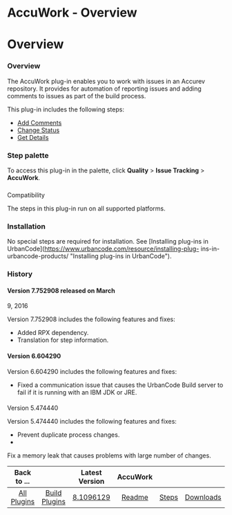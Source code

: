 
AccuWork - Overview
===================

# Overview



### Overview




 


The AccuWork plug-in enables you to work with issues in an Accurev repository. It provides for 
automation of reporting issues and adding comments to issues as part of the build process.


This plug-in includes the 
following steps:


* [Add Comments](#add_comments)
* [Change Status](#change_status)
* [Get Details](#get_details)




### Step palette


To access this plug-in in the palette, click **Quality** > **Issue Tracking** > **AccuWork**.


### 
Compatibility


The steps in this plug-in run on all supported platforms.


### Installation


No special steps are 
required for installation. See [Installing plug-ins in UrbanCode](https://www.urbancode.com/resource/installing-plug-
ins-in-urbancode-products/ "Installing plug-ins in UrbanCode").


### History


#### Version 7.752908 released on March 
9, 2016


Version 7.752908 includes the following features and fixes:


* Added RPX dependency.
* Translation for step 
information.


#### Version 6.604290


Version 6.604290 includes the following features and fixes:


* Fixed a 
communication issue that causes the UrbanCode Build server to fail if it is running with an IBM JDK or JRE.


#### 
Version 5.474440


Version 5.474440 includes the following features and fixes:


* Prevent duplicate process changes.
* 
Fix a memory leak that causes problems with large number of changes.


|Back to ...||Latest Version|AccuWork |||
| :---: | :---: | :---: | :---: | :---: | :---: |
|[All Plugins](../../index.md)|[Build Plugins](../README.md)|[8.1096129](https://raw.githubusercontent.com/UrbanCode/IBM-UCB-PLUGINS/main/files/AccuWork/AccuWork-8.1096129.zip)|[Readme](README.md)|[Steps](steps.md)|[Downloads](downloads.md)|
